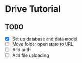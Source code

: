 # Drive Tutorial

## TODO

- [x] Set up database and data model
- [ ] Move folder open state to URL
- [ ] Add auth
- [ ] Add file uploading
